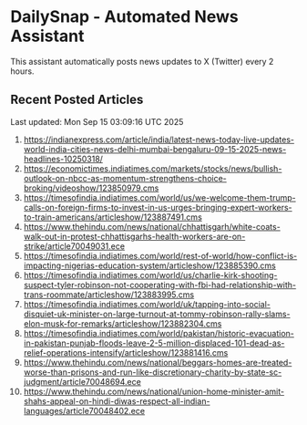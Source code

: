 # DailySnap - Automated News Assistant

This assistant automatically posts news updates to X (Twitter) every 2 hours.

## Recent Posted Articles

Last updated: Mon Sep 15 03:09:16 UTC 2025

1. https://indianexpress.com/article/india/latest-news-today-live-updates-world-india-cities-news-delhi-mumbai-bengaluru-09-15-2025-news-headlines-10250318/
2. https://economictimes.indiatimes.com/markets/stocks/news/bullish-outlook-on-nbcc-as-momentum-strengthens-choice-broking/videoshow/123850979.cms
3. https://timesofindia.indiatimes.com/world/us/we-welcome-them-trump-calls-on-foreign-firms-to-invest-in-us-urges-bringing-expert-workers-to-train-americans/articleshow/123887491.cms
4. https://www.thehindu.com/news/national/chhattisgarh/white-coats-walk-out-in-protest-chhattisgarhs-health-workers-are-on-strike/article70049031.ece
5. https://timesofindia.indiatimes.com/world/rest-of-world/how-conflict-is-impacting-nigerias-education-system/articleshow/123885390.cms
6. https://timesofindia.indiatimes.com/world/us/charlie-kirk-shooting-suspect-tyler-robinson-not-cooperating-with-fbi-had-relationship-with-trans-roommate/articleshow/123883995.cms
7. https://timesofindia.indiatimes.com/world/uk/tapping-into-social-disquiet-uk-minister-on-large-turnout-at-tommy-robinson-rally-slams-elon-musk-for-remarks/articleshow/123882304.cms
8. https://timesofindia.indiatimes.com/world/pakistan/historic-evacuation-in-pakistan-punjab-floods-leave-2-5-million-displaced-101-dead-as-relief-operations-intensify/articleshow/123881416.cms
9. https://www.thehindu.com/news/national/beggars-homes-are-treated-worse-than-prisons-and-run-like-discretionary-charity-by-state-sc-judgment/article70048694.ece
10. https://www.thehindu.com/news/national/union-home-minister-amit-shahs-appeal-on-hindi-diwas-respect-all-indian-languages/article70048402.ece
